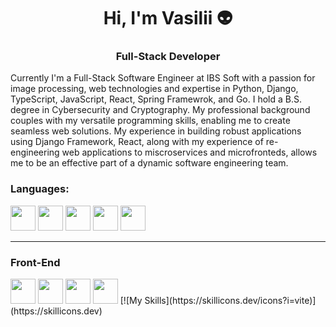<h1 align="center">Hi, I'm Vasilii 👽</h1>
<h3 align="center">Full-Stack Developer</h1>

Currently I'm a Full-Stack Software Engineer at IBS Soft with a passion for image processing, web technologies and expertise in Python, Django, TypeScript, JavaScript, React, Spring Framewrok, and Go. I hold a B.S. degree in Cybersecurity and Cryptography. My professional background couples with my versatile programming skills, enabling me to create seamless web solutions. My experience in building robust applications using Django Framework, React, along with my experience of re-engineering web applications to miscroservices and microfronteds, allows me to be an effective part of a dynamic software engineering team.

### Languages:
<div>
  <img src="https://cdn.jsdelivr.net/gh/devicons/devicon/icons/python/python-original-wordmark.svg" width="40" height="40" />
  <img src="https://cdn.jsdelivr.net/gh/devicons/devicon/icons/typescript/typescript-original.svg" width="40" height="40" />
  <img src="https://cdn.jsdelivr.net/gh/devicons/devicon/icons/javascript/javascript-original.svg" width="40" height="40" />
  <img src="https://cdn.jsdelivr.net/gh/devicons/devicon/icons/java/java-original-wordmark.svg" width="40" height="40" />
  <img src="https://cdn.jsdelivr.net/gh/devicons/devicon/icons/go/go-original-wordmark.svg" width="40" height="40" />
</div>

---

### Front-End
<div>
  <img src="https://cdn.jsdelivr.net/gh/devicons/devicon/icons/react/react-original.svg" width="40" height="40" />
  <img src="https://cdn.jsdelivr.net/gh/devicons/devicon/icons/html5/html5-original-wordmark.svg" width="40" height="40" />
  <img src="https://cdn.jsdelivr.net/gh/devicons/devicon/icons/css3/css3-original-wordmark.svg" width="40" height="40" />
  <img src="https://cdn.jsdelivr.net/gh/devicons/devicon/icons/nextjs/nextjs-original-wordmark.svg" width="40" height="40" />
   [![My Skills](https://skillicons.dev/icons?i=vite)](https://skillicons.dev)
</div>

<!--
**vasilii314/vasilii314** is a ✨ _special_ ✨ repository because its `README.md` (this file) appears on your GitHub profile.

Here are some ideas to get you started:

- 🔭 I’m currently working on ...
- 🌱 I’m currently learning ...
- 👯 I’m looking to collaborate on ...
- 🤔 I’m looking for help with ...
- 💬 Ask me about ...
- 📫 How to reach me: ...
- 😄 Pronouns: ...
- ⚡ Fun fact: ...
-->
